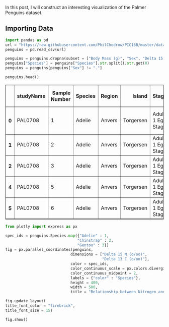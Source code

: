 In this post, I will construct an interesting visualization of the Palmer Penguins dataset.

## Importing Data


```python
import pandas as pd
url = "https://raw.githubusercontent.com/PhilChodrow/PIC16B/master/datasets/palmer_penguins.csv"
penguins = pd.read_csv(url)

penguins = penguins.dropna(subset = ["Body Mass (g)", "Sex", "Delta 15 N (o/oo)", "Delta 13 C (o/oo)"])
penguins["Species"] = penguins["Species"].str.split().str.get(0)
penguins = penguins[penguins["Sex"] != "."]
```


```python
penguins.head()
```




<div>
<style scoped>
    .dataframe tbody tr th:only-of-type {
        vertical-align: middle;
    }

    .dataframe tbody tr th {
        vertical-align: top;
    }

    .dataframe thead th {
        text-align: right;
    }
</style>
<table border="1" class="dataframe">
  <thead>
    <tr style="text-align: right;">
      <th></th>
      <th>studyName</th>
      <th>Sample Number</th>
      <th>Species</th>
      <th>Region</th>
      <th>Island</th>
      <th>Stage</th>
      <th>Individual ID</th>
      <th>Clutch Completion</th>
      <th>Date Egg</th>
      <th>Culmen Length (mm)</th>
      <th>Culmen Depth (mm)</th>
      <th>Flipper Length (mm)</th>
      <th>Body Mass (g)</th>
      <th>Sex</th>
      <th>Delta 15 N (o/oo)</th>
      <th>Delta 13 C (o/oo)</th>
      <th>Comments</th>
    </tr>
  </thead>
  <tbody>
    <tr>
      <th>0</th>
      <td>PAL0708</td>
      <td>1</td>
      <td>Adelie</td>
      <td>Anvers</td>
      <td>Torgersen</td>
      <td>Adult, 1 Egg Stage</td>
      <td>N1A1</td>
      <td>Yes</td>
      <td>11/11/07</td>
      <td>39.1</td>
      <td>18.7</td>
      <td>181.0</td>
      <td>3750.0</td>
      <td>MALE</td>
      <td>NaN</td>
      <td>NaN</td>
      <td>Not enough blood for isotopes.</td>
    </tr>
    <tr>
      <th>1</th>
      <td>PAL0708</td>
      <td>2</td>
      <td>Adelie</td>
      <td>Anvers</td>
      <td>Torgersen</td>
      <td>Adult, 1 Egg Stage</td>
      <td>N1A2</td>
      <td>Yes</td>
      <td>11/11/07</td>
      <td>39.5</td>
      <td>17.4</td>
      <td>186.0</td>
      <td>3800.0</td>
      <td>FEMALE</td>
      <td>8.94956</td>
      <td>-24.69454</td>
      <td>NaN</td>
    </tr>
    <tr>
      <th>2</th>
      <td>PAL0708</td>
      <td>3</td>
      <td>Adelie</td>
      <td>Anvers</td>
      <td>Torgersen</td>
      <td>Adult, 1 Egg Stage</td>
      <td>N2A1</td>
      <td>Yes</td>
      <td>11/16/07</td>
      <td>40.3</td>
      <td>18.0</td>
      <td>195.0</td>
      <td>3250.0</td>
      <td>FEMALE</td>
      <td>8.36821</td>
      <td>-25.33302</td>
      <td>NaN</td>
    </tr>
    <tr>
      <th>4</th>
      <td>PAL0708</td>
      <td>5</td>
      <td>Adelie</td>
      <td>Anvers</td>
      <td>Torgersen</td>
      <td>Adult, 1 Egg Stage</td>
      <td>N3A1</td>
      <td>Yes</td>
      <td>11/16/07</td>
      <td>36.7</td>
      <td>19.3</td>
      <td>193.0</td>
      <td>3450.0</td>
      <td>FEMALE</td>
      <td>8.76651</td>
      <td>-25.32426</td>
      <td>NaN</td>
    </tr>
    <tr>
      <th>5</th>
      <td>PAL0708</td>
      <td>6</td>
      <td>Adelie</td>
      <td>Anvers</td>
      <td>Torgersen</td>
      <td>Adult, 1 Egg Stage</td>
      <td>N3A2</td>
      <td>Yes</td>
      <td>11/16/07</td>
      <td>39.3</td>
      <td>20.6</td>
      <td>190.0</td>
      <td>3650.0</td>
      <td>MALE</td>
      <td>8.66496</td>
      <td>-25.29805</td>
      <td>NaN</td>
    </tr>
  </tbody>
</table>
</div>




```python
from plotly import express as px
```


```python
spec_ids = penguins.Species.map({"Adelie" : 1,
                                "Chinstrap" : 2,
                                "Gentoo" : 3})
fig = px.parallel_coordinates(penguins,
                             dimensions = ["Delta 15 N (o/oo)",
                                           "Delta 13 C (o/oo)"],
                             color = spec_ids,
                             color_continuous_scale = px.colors.diverging.Tealrose,
                             color_continuous_midpoint = 2,
                             labels = {"color" : "Species"},
                             height = 400,
                             width = 500,
                             title = "Relationship between Nitrogen and Carbon Isotopes")

fig.update_layout(
title_font_color = "firebrick",
title_font_size = 15)

fig.show()
```


<div>                            <div id="db9aa100-08d6-4c68-87e0-2f14025130d6" class="plotly-graph-div" style="height:400px; width:500px;"></div>            <script type="text/javascript">                require(["plotly"], function(Plotly) {                    window.PLOTLYENV=window.PLOTLYENV || {};                                    if (document.getElementById("db9aa100-08d6-4c68-87e0-2f14025130d6")) {                    Plotly.newPlot(                        "db9aa100-08d6-4c68-87e0-2f14025130d6",                        [{"dimensions":[{"label":"Delta 15 N (o/oo)","values":[8.94956,8.36821,8.76651,8.66496,9.18718,9.4606,8.55583,9.18528,8.67538,8.47827,9.11616,8.73762,8.66271,9.22286,8.43423,9.63954,9.21292,8.93997,8.08138,8.38404,8.90027,9.69756,9.72764,9.66523,8.79665,9.17847,9.15308,9.18985,8.04787,9.41131,9.68933,9.50772,9.2372,9.36392,9.49106,9.51784,8.87988,8.46616,8.51362,8.19539,8.48095,8.41837,8.35396,8.57199,8.56674,9.07878,9.108,8.96472,8.74802,8.58063,8.62264,8.62623,8.85562,8.56192,8.71078,8.47781,8.86853,7.88863,9.29808,8.33524,8.18658,8.70642,8.2993,8.47257,8.3554,7.82381,9.05736,7.69778,8.63259,7.88494,8.90002,8.32718,9.14863,8.57087,8.59147,9.07826,8.36936,8.46531,8.77018,8.01485,8.49915,8.90723,8.48204,8.10277,8.39459,9.04218,8.97025,8.84451,9.01079,9.2151,9.51929,9.02642,8.85699,8.77322,9.59245,9.79532,9.31735,8.43951,8.65466,9.02657,8.80186,8.80967,8.91434,9.18021,9.49645,8.96436,9.32277,9.04296,9.11066,9.30722,9.59462,8.81668,9.22537,8.88098,8.52566,9.19031,9.10702,8.9846,8.86495,8.98705,8.56708,8.717,8.94365,8.75984,8.95998,8.61651,9.25769,9.2881,9.23408,8.79787,9.05674,9.06829,9.22033,9.11006,8.68744,8.94332,8.97533,8.93465,8.8964,9.03935,8.92069,9.29078,8.64701,9.00642,8.88942,8.85664,8.63701,8.47173,8.79581,8.95063,8.68747,8.72037,9.0233,9.12277,9.8059,10.02019,9.14382,9.32105,9.27158,9.35138,9.42666,9.35416,9.28153,9.74144,9.36799,8.9399,9.63074,9.37369,9.25177,9.08458,9.49283,9.36668,9.23196,9.75486,9.07825,8.83502,9.43146,9.80589,10.02544,9.53262,9.61734,10.02372,9.36493,9.43684,9.45827,9.46819,9.34089,9.6895,9.32169,9.46929,9.43782,9.415,9.93727,9.56534,9.77528,9.62357,9.88809,9.74492,9.46985,9.65061,9.26715,9.70465,9.37608,9.4618,9.98044,9.39305,7.993,8.14756,8.14705,8.2554,8.2345,7.9953,8.24515,8.22673,8.13643,8.1631,8.19579,8.10417,7.77672,7.8208,7.79958,8.07137,7.63884,8.27376,7.84057,7.96491,7.8962,7.6322,7.90436,7.90971,7.68528,7.83733,7.92358,7.6887,8.30515,7.63452,7.97408,7.76843,7.89744,8.03659,7.96935,8.13746,8.01979,8.14776,8.14567,8.38324,8.37615,8.26548,8.46894,8.27141,8.47829,8.65803,8.45167,8.55868,8.38289,8.39867,8.51951,8.50153,8.48789,8.63488,8.58319,8.63604,8.48367,8.74647,8.65015,8.60092,8.6287,8.49662,8.60447,8.47067,8.49854,8.64931,8.63551,8.53018,8.35078,8.24651,8.58487,8.47938,8.5964,8.39299,8.40327,8.24694,8.19749,8.35802,8.28601,8.19101,8.20042,8.11238,8.27428,8.23468,8.15426,8.12691,8.27595,8.29671,8.36701,8.15566,8.83352,8.20106,8.27102,8.03624,7.8881,8.16582,8.2066,8.10231,8.3118,8.30817,8.65914,8.32359,8.12311,8.41017,8.4207,8.45738,8.24691,8.29226,8.21634,8.78557,8.30231,8.08354,8.33825,7.99184,8.41151,8.30166,8.24246,8.3639]},{"label":"Delta 13 C (o/oo)","values":[-24.69454,-25.33302,-25.32426,-25.29805,-25.21799,-24.89958,-25.22588,-25.06691,-25.13993,-25.23319,-24.77227,-25.09383,-25.0639,-25.03474,-25.22664,-25.29856,-24.3613,-25.36288,-25.49448,-25.19837,-25.11609,-25.11223,-25.0102,-25.0602,-25.14591,-25.23061,-25.03469,-25.12255,-25.49523,-25.04169,-24.4228,-25.03492,-24.52698,-25.01745,-24.10255,-25.07683,-25.18543,-26.12989,-26.55602,-26.17213,-26.3146,-26.54718,-26.27853,-26.07188,-25.98843,-25.88156,-25.89677,-26.40943,-26.37809,-26.21569,-26.60023,-26.1165,-26.09294,-25.95541,-25.81012,-26.07821,-26.06209,-26.63085,-25.23453,-26.55351,-26.45978,-26.15003,-26.38986,-26.02002,-26.44787,-26.51382,-25.81513,-26.5387,-26.23027,-26.24837,-26.46254,-26.38396,-26.09635,-26.22227,-26.08165,-26.12417,-26.11199,-26.05621,-25.83352,-26.69543,-26.42406,-26.30037,-26.57941,-26.50086,-26.01152,-26.15775,-26.03679,-26.28055,-26.38085,-26.2253,-25.69199,-25.86482,-25.80208,-26.48973,-25.70711,-25.27385,-25.45171,-26.57563,-26.32909,-26.06203,-26.41218,-26.78958,-26.42018,-25.77264,-26.36678,-23.90309,-26.09989,-26.19444,-26.42563,-25.61039,-25.42621,-25.95399,-25.60826,-25.89741,-26.0245,-25.73722,-26.01363,-25.57956,-26.1396,-25.57647,-26.49288,-25.77951,-26.06943,-25.97696,-26.32601,-26.07021,-25.88798,-25.54976,-26.01549,-26.61075,-25.79529,-25.85203,-26.03442,-25.79549,-25.8306,-25.79189,-26.03495,-26.07081,-26.06967,-24.30229,-24.23592,-24.7557,-24.62717,-24.61867,-24.49433,-24.55644,-24.84059,-24.29229,-24.36088,-24.59897,-24.38751,-24.80526,-24.38933,-24.90024,-24.7294,-24.54704,-24.57994,-24.64162,-24.64335,-24.6879,-24.26375,-25.01185,-24.97134,-24.59467,-24.47142,-23.89017,-24.34684,-24.52896,-24.69638,-24.54903,-24.59996,-24.45195,-24.17282,-24.31198,-25.1455,-24.65859,-24.6844,-24.73735,-24.90816,-24.66867,-24.66188,-24.86594,-24.66259,-24.16566,-24.35575,-24.45721,-24.45189,-24.43062,-24.41562,-24.48403,-24.36202,-24.805,-24.59066,-24.60882,-24.56481,-24.78984,-24.59513,-24.404,-24.65786,-24.48153,-24.31912,-24.53494,-24.40753,-24.70615,-24.68741,-24.25255,-25.5139,-25.39369,-25.46172,-25.40075,-25.54456,-25.32829,-25.46782,-25.4276,-25.32176,-25.38017,-25.3933,-25.50562,-25.4168,-25.48025,-25.62618,-25.52473,-25.52627,-25.00169,-25.37899,-25.39587,-25.37746,-25.46569,-25.3947,-25.38157,-25.39181,-25.42826,-25.48383,-25.50811,-25.19017,-25.46327,-25.53768,-25.6821,-26.63405,-26.86127,-26.70968,-26.79093,-26.68311,-26.84506,-26.59467,-26.84272,-26.72791,-26.7699,-26.60436,-26.7765,-26.61788,-26.57585,-26.89644,-26.67799,-26.86352,-26.79358,-27.01854,-26.61414,-26.83006,-26.75621,-26.84415,-26.7489,-26.86485,-26.79846,-26.79053,-26.84374,-26.60484,-26.84166,-26.61601,-26.69166,-26.74809,-26.68867,-26.74249,-26.72751,-26.70783,-26.66958,-26.5929,-26.9547,-26.71199,-26.78733,-26.76821,-26.65359,-26.65931,-26.2766,-26.27573,-26.24369,-26.39677,-26.20372,-26.30019,-26.18599,-26.3433,-26.23613,-26.11657,-26.08547,-25.89834,-26.22848,-25.69195,-26.16524,-26.11244,-26.06594,-26.04726,-26.13971,-26.36863,-26.18763,-26.35425,-26.21651,-25.79203,-26.05756,-26.44815,-26.33867,-26.38092,-26.22664,-26.18466,-26.21019,-26.11046,-25.76147,-25.96013,-26.18161,-25.88547,-26.20538,-26.13832,-26.04117,-26.11969,-26.15531]}],"domain":{"x":[0.0,1.0],"y":[0.0,1.0]},"line":{"color":[1,1,1,1,1,1,1,1,1,1,1,1,1,1,1,1,1,1,1,1,1,1,1,1,1,1,1,1,1,1,1,1,1,1,1,1,1,1,1,1,1,1,1,1,1,1,1,1,1,1,1,1,1,1,1,1,1,1,1,1,1,1,1,1,1,1,1,1,1,1,1,1,1,1,1,1,1,1,1,1,1,1,1,1,1,1,1,1,1,1,1,1,1,1,1,1,1,1,1,1,1,1,1,1,1,1,1,1,1,1,1,1,1,1,1,1,1,1,1,1,1,1,1,1,1,1,1,1,1,1,1,1,1,1,1,1,1,1,1,2,2,2,2,2,2,2,2,2,2,2,2,2,2,2,2,2,2,2,2,2,2,2,2,2,2,2,2,2,2,2,2,2,2,2,2,2,2,2,2,2,2,2,2,2,2,2,2,2,2,2,2,2,2,2,2,2,2,2,2,2,2,2,2,2,2,2,3,3,3,3,3,3,3,3,3,3,3,3,3,3,3,3,3,3,3,3,3,3,3,3,3,3,3,3,3,3,3,3,3,3,3,3,3,3,3,3,3,3,3,3,3,3,3,3,3,3,3,3,3,3,3,3,3,3,3,3,3,3,3,3,3,3,3,3,3,3,3,3,3,3,3,3,3,3,3,3,3,3,3,3,3,3,3,3,3,3,3,3,3,3,3,3,3,3,3,3,3,3,3,3,3,3,3,3,3,3,3,3,3,3,3,3,3,3],"coloraxis":"coloraxis"},"name":"","type":"parcoords"}],                        {"coloraxis":{"cmid":2,"colorbar":{"title":{"text":"Species"}},"colorscale":[[0.0,"rgb(0, 147, 146)"],[0.16666666666666666,"rgb(114, 170, 161)"],[0.3333333333333333,"rgb(177, 199, 179)"],[0.5,"rgb(241, 234, 200)"],[0.6666666666666666,"rgb(229, 185, 173)"],[0.8333333333333334,"rgb(217, 137, 148)"],[1.0,"rgb(208, 88, 126)"]]},"height":400,"legend":{"tracegroupgap":0},"template":{"data":{"bar":[{"error_x":{"color":"#2a3f5f"},"error_y":{"color":"#2a3f5f"},"marker":{"line":{"color":"#E5ECF6","width":0.5},"pattern":{"fillmode":"overlay","size":10,"solidity":0.2}},"type":"bar"}],"barpolar":[{"marker":{"line":{"color":"#E5ECF6","width":0.5},"pattern":{"fillmode":"overlay","size":10,"solidity":0.2}},"type":"barpolar"}],"carpet":[{"aaxis":{"endlinecolor":"#2a3f5f","gridcolor":"white","linecolor":"white","minorgridcolor":"white","startlinecolor":"#2a3f5f"},"baxis":{"endlinecolor":"#2a3f5f","gridcolor":"white","linecolor":"white","minorgridcolor":"white","startlinecolor":"#2a3f5f"},"type":"carpet"}],"choropleth":[{"colorbar":{"outlinewidth":0,"ticks":""},"type":"choropleth"}],"contour":[{"colorbar":{"outlinewidth":0,"ticks":""},"colorscale":[[0.0,"#0d0887"],[0.1111111111111111,"#46039f"],[0.2222222222222222,"#7201a8"],[0.3333333333333333,"#9c179e"],[0.4444444444444444,"#bd3786"],[0.5555555555555556,"#d8576b"],[0.6666666666666666,"#ed7953"],[0.7777777777777778,"#fb9f3a"],[0.8888888888888888,"#fdca26"],[1.0,"#f0f921"]],"type":"contour"}],"contourcarpet":[{"colorbar":{"outlinewidth":0,"ticks":""},"type":"contourcarpet"}],"heatmap":[{"colorbar":{"outlinewidth":0,"ticks":""},"colorscale":[[0.0,"#0d0887"],[0.1111111111111111,"#46039f"],[0.2222222222222222,"#7201a8"],[0.3333333333333333,"#9c179e"],[0.4444444444444444,"#bd3786"],[0.5555555555555556,"#d8576b"],[0.6666666666666666,"#ed7953"],[0.7777777777777778,"#fb9f3a"],[0.8888888888888888,"#fdca26"],[1.0,"#f0f921"]],"type":"heatmap"}],"heatmapgl":[{"colorbar":{"outlinewidth":0,"ticks":""},"colorscale":[[0.0,"#0d0887"],[0.1111111111111111,"#46039f"],[0.2222222222222222,"#7201a8"],[0.3333333333333333,"#9c179e"],[0.4444444444444444,"#bd3786"],[0.5555555555555556,"#d8576b"],[0.6666666666666666,"#ed7953"],[0.7777777777777778,"#fb9f3a"],[0.8888888888888888,"#fdca26"],[1.0,"#f0f921"]],"type":"heatmapgl"}],"histogram":[{"marker":{"pattern":{"fillmode":"overlay","size":10,"solidity":0.2}},"type":"histogram"}],"histogram2d":[{"colorbar":{"outlinewidth":0,"ticks":""},"colorscale":[[0.0,"#0d0887"],[0.1111111111111111,"#46039f"],[0.2222222222222222,"#7201a8"],[0.3333333333333333,"#9c179e"],[0.4444444444444444,"#bd3786"],[0.5555555555555556,"#d8576b"],[0.6666666666666666,"#ed7953"],[0.7777777777777778,"#fb9f3a"],[0.8888888888888888,"#fdca26"],[1.0,"#f0f921"]],"type":"histogram2d"}],"histogram2dcontour":[{"colorbar":{"outlinewidth":0,"ticks":""},"colorscale":[[0.0,"#0d0887"],[0.1111111111111111,"#46039f"],[0.2222222222222222,"#7201a8"],[0.3333333333333333,"#9c179e"],[0.4444444444444444,"#bd3786"],[0.5555555555555556,"#d8576b"],[0.6666666666666666,"#ed7953"],[0.7777777777777778,"#fb9f3a"],[0.8888888888888888,"#fdca26"],[1.0,"#f0f921"]],"type":"histogram2dcontour"}],"mesh3d":[{"colorbar":{"outlinewidth":0,"ticks":""},"type":"mesh3d"}],"parcoords":[{"line":{"colorbar":{"outlinewidth":0,"ticks":""}},"type":"parcoords"}],"pie":[{"automargin":true,"type":"pie"}],"scatter":[{"marker":{"colorbar":{"outlinewidth":0,"ticks":""}},"type":"scatter"}],"scatter3d":[{"line":{"colorbar":{"outlinewidth":0,"ticks":""}},"marker":{"colorbar":{"outlinewidth":0,"ticks":""}},"type":"scatter3d"}],"scattercarpet":[{"marker":{"colorbar":{"outlinewidth":0,"ticks":""}},"type":"scattercarpet"}],"scattergeo":[{"marker":{"colorbar":{"outlinewidth":0,"ticks":""}},"type":"scattergeo"}],"scattergl":[{"marker":{"colorbar":{"outlinewidth":0,"ticks":""}},"type":"scattergl"}],"scattermapbox":[{"marker":{"colorbar":{"outlinewidth":0,"ticks":""}},"type":"scattermapbox"}],"scatterpolar":[{"marker":{"colorbar":{"outlinewidth":0,"ticks":""}},"type":"scatterpolar"}],"scatterpolargl":[{"marker":{"colorbar":{"outlinewidth":0,"ticks":""}},"type":"scatterpolargl"}],"scatterternary":[{"marker":{"colorbar":{"outlinewidth":0,"ticks":""}},"type":"scatterternary"}],"surface":[{"colorbar":{"outlinewidth":0,"ticks":""},"colorscale":[[0.0,"#0d0887"],[0.1111111111111111,"#46039f"],[0.2222222222222222,"#7201a8"],[0.3333333333333333,"#9c179e"],[0.4444444444444444,"#bd3786"],[0.5555555555555556,"#d8576b"],[0.6666666666666666,"#ed7953"],[0.7777777777777778,"#fb9f3a"],[0.8888888888888888,"#fdca26"],[1.0,"#f0f921"]],"type":"surface"}],"table":[{"cells":{"fill":{"color":"#EBF0F8"},"line":{"color":"white"}},"header":{"fill":{"color":"#C8D4E3"},"line":{"color":"white"}},"type":"table"}]},"layout":{"annotationdefaults":{"arrowcolor":"#2a3f5f","arrowhead":0,"arrowwidth":1},"autotypenumbers":"strict","coloraxis":{"colorbar":{"outlinewidth":0,"ticks":""}},"colorscale":{"diverging":[[0,"#8e0152"],[0.1,"#c51b7d"],[0.2,"#de77ae"],[0.3,"#f1b6da"],[0.4,"#fde0ef"],[0.5,"#f7f7f7"],[0.6,"#e6f5d0"],[0.7,"#b8e186"],[0.8,"#7fbc41"],[0.9,"#4d9221"],[1,"#276419"]],"sequential":[[0.0,"#0d0887"],[0.1111111111111111,"#46039f"],[0.2222222222222222,"#7201a8"],[0.3333333333333333,"#9c179e"],[0.4444444444444444,"#bd3786"],[0.5555555555555556,"#d8576b"],[0.6666666666666666,"#ed7953"],[0.7777777777777778,"#fb9f3a"],[0.8888888888888888,"#fdca26"],[1.0,"#f0f921"]],"sequentialminus":[[0.0,"#0d0887"],[0.1111111111111111,"#46039f"],[0.2222222222222222,"#7201a8"],[0.3333333333333333,"#9c179e"],[0.4444444444444444,"#bd3786"],[0.5555555555555556,"#d8576b"],[0.6666666666666666,"#ed7953"],[0.7777777777777778,"#fb9f3a"],[0.8888888888888888,"#fdca26"],[1.0,"#f0f921"]]},"colorway":["#636efa","#EF553B","#00cc96","#ab63fa","#FFA15A","#19d3f3","#FF6692","#B6E880","#FF97FF","#FECB52"],"font":{"color":"#2a3f5f"},"geo":{"bgcolor":"white","lakecolor":"white","landcolor":"#E5ECF6","showlakes":true,"showland":true,"subunitcolor":"white"},"hoverlabel":{"align":"left"},"hovermode":"closest","mapbox":{"style":"light"},"paper_bgcolor":"white","plot_bgcolor":"#E5ECF6","polar":{"angularaxis":{"gridcolor":"white","linecolor":"white","ticks":""},"bgcolor":"#E5ECF6","radialaxis":{"gridcolor":"white","linecolor":"white","ticks":""}},"scene":{"xaxis":{"backgroundcolor":"#E5ECF6","gridcolor":"white","gridwidth":2,"linecolor":"white","showbackground":true,"ticks":"","zerolinecolor":"white"},"yaxis":{"backgroundcolor":"#E5ECF6","gridcolor":"white","gridwidth":2,"linecolor":"white","showbackground":true,"ticks":"","zerolinecolor":"white"},"zaxis":{"backgroundcolor":"#E5ECF6","gridcolor":"white","gridwidth":2,"linecolor":"white","showbackground":true,"ticks":"","zerolinecolor":"white"}},"shapedefaults":{"line":{"color":"#2a3f5f"}},"ternary":{"aaxis":{"gridcolor":"white","linecolor":"white","ticks":""},"baxis":{"gridcolor":"white","linecolor":"white","ticks":""},"bgcolor":"#E5ECF6","caxis":{"gridcolor":"white","linecolor":"white","ticks":""}},"title":{"x":0.05},"xaxis":{"automargin":true,"gridcolor":"white","linecolor":"white","ticks":"","title":{"standoff":15},"zerolinecolor":"white","zerolinewidth":2},"yaxis":{"automargin":true,"gridcolor":"white","linecolor":"white","ticks":"","title":{"standoff":15},"zerolinecolor":"white","zerolinewidth":2}}},"title":{"font":{"color":"firebrick","size":15},"text":"Relationship between Nitrogen and Carbon Isotopes"},"width":500},                        {"responsive": true}                    ).then(function(){

var gd = document.getElementById('db9aa100-08d6-4c68-87e0-2f14025130d6');
var x = new MutationObserver(function (mutations, observer) {{
        var display = window.getComputedStyle(gd).display;
        if (!display || display === 'none') {{
            console.log([gd, 'removed!']);
            Plotly.purge(gd);
            observer.disconnect();
        }}
}});

// Listen for the removal of the full notebook cells
var notebookContainer = gd.closest('#notebook-container');
if (notebookContainer) {{
    x.observe(notebookContainer, {childList: true});
}}

// Listen for the clearing of the current output cell
var outputEl = gd.closest('.output');
if (outputEl) {{
    x.observe(outputEl, {childList: true});
}}

                        })                };                });            </script>        </div>



```python

```
